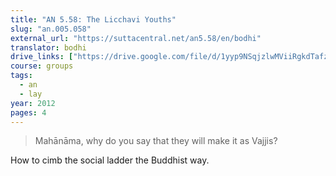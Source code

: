 ```yaml
---
title: "AN 5.58: The Licchavi Youths"
slug: "an.005.058"
external_url: "https://suttacentral.net/an5.58/en/bodhi"
translator: bodhi
drive_links: ["https://drive.google.com/file/d/1yyp9NSqjzlwMViiRgkdTafzh05aDiPdC/view?usp=drivesdk"]
course: groups
tags:
  - an
  - lay
year: 2012
pages: 4
---
```


> Mahānāma, why do you say that they will make it as Vajjis?

How to cimb the social ladder the Buddhist way.

